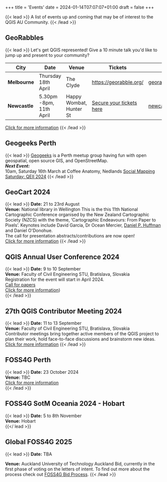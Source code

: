 
+++
title = 'Events'
date = 2024-01-14T07:07:07+01:00
draft = false
+++

{{< lead >}}
A list of events up and coming that may be of interest to the QGIS AU Community. 
{{< /lead >}}

## GeoRabbles
{{< lead >}}
Let's get QGIS represented! Give a 10 minute talk you'd like to jump up and present to your community? 

| **City** | **Date** | **Venue** | **Tickets** |**Contact** | 
| -------- | -------- | --------- | ----------- | ---------- |
| **Melbourne** | Thursday 18th April | The Clyde | https://georabble.org/ | georabblemelbourne@gmail.com |
| **Newcastle** | 5.30pm -8pm, 11th April | Happy Wombat, Hunter St | [Secure your tickets here](https://ti.to/georabble-newcastle/georabble-newy-3)  | newcastlegeorabble@gmail.com |

[Click for more information](https://georabble.org/)
{{< /lead >}}

## Geogeeks Perth 
{{< lead >}}
[Geogeeks](https://geogeeks.org/#events) is a Perth meetup group having fun with open geospatial, open source GIS, and OpenStreetMap.  
***Next Event:***  
10am, Saturday 16th March at Coffee Anatomy, Nedlands [Social Mapping Saturday: QEII 2024](https://geogeeks.org/2024/0316_osm-QEII.html)
{{< /lead >}}

## GeoCart 2024
{{< lead >}}
**Date:** 21 to 23rd August  
**Venue:** National library in Wellington
This is the this 11th National Cartographic Conference organised by the New Zealand Cartographic Society (NZCS) with the theme, ‘Cartographic Endeavours: From Paper to Pixels’. Keynotes include David Garcia, Dr Ocean Mercier, [Daniel P. Huffman](https://somethingaboutmaps.com/Client-Work) and Daniel O'Donohue.  
The call for presentation abstracts/contributions are now open!  
[Click for more information](https://www.cartography.org.nz/geocart2024)
{{< /lead >}}

## QGIS Annual User Conference 2024
{{< lead >}}
**Date:** 9 to 10 September  
**Venue:** Faculty of Civil Engineering STU, Bratislava, Slovakia  
Registration for the event will start in April 2024.   
[Call for papers](https://uc2024.qgis.sk/call-for-papers/)  
[Click for more information](https://uc2024.qgis.sk/))  
{{< /lead >}}


## 27th QGIS Contributor Meeting 2024
{{< lead >}}
**Date:** 11 to 13 September  
**Venue:** Faculty of Civil Engineering STU, Bratislava, Slovakia    
Contributor meetings bring together active members of the QGIS project to plan their work, hold face-to-face discussions and brainstorm new ideas.   
[Click for more information](https://github.com/qgis/QGIS/wiki/27th%E2%80%90Contributor%E2%80%90Meeting%E2%80%90in%E2%80%90Bratislava)
{{< /lead >}}


## FOSS4G Perth
{{< lead >}}
**Date:** 23 October 2024  
**Venue:** TBC  
[Click for more information](https://foss4g-perth.org/)  
{{< /lead >}}

## FOSS4G SotM Oceania 2024 - Hobart  
{{< lead >}}
**Date:** 5 to 8th November  
**Venue:** Hobart  
{{</ lead >}}



## Global FOSS4G 2025
{{< lead >}}
**Date:** TBA

**Venue:** Auckland University of Technology
Auckland Bid, currently in the first phase of voting on the letters of intent. To find out  more about the process check out [FOSS4G Bid Process](https://wiki.osgeo.org/wiki/FOSS4G_2025_Bid_Process).
{{< /lead >}}
